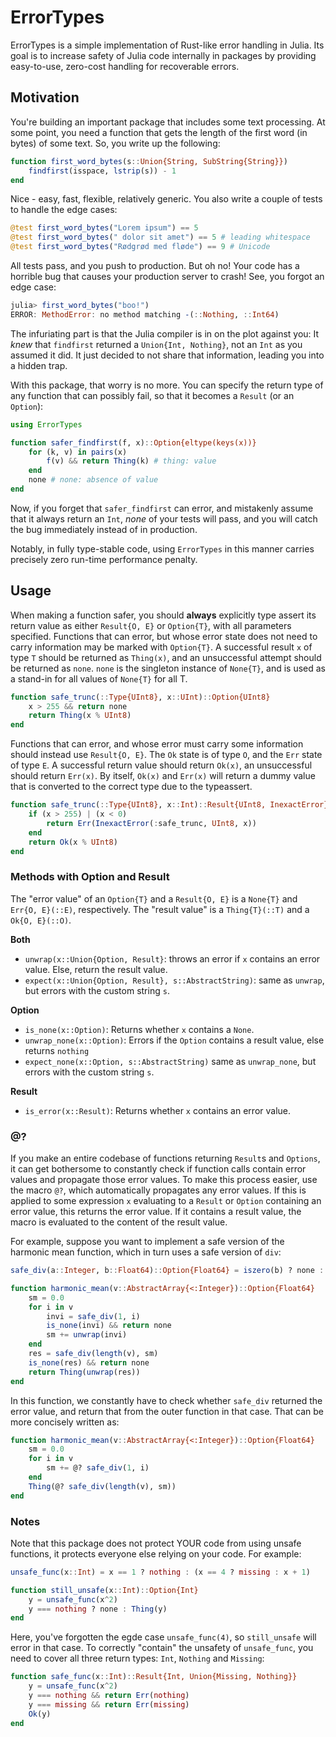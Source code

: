 # ErrorTypes

ErrorTypes is a simple implementation of Rust-like error handling in Julia. Its goal is to increase safety of Julia code internally in packages by providing easy-to-use, zero-cost handling for recoverable errors.

## Motivation
You're building an important package that includes some text processing. At some point, you need a function that gets the length of the first word (in bytes) of some text. So, you write up the following:

```julia
function first_word_bytes(s::Union{String, SubString{String}})
    findfirst(isspace, lstrip(s)) - 1
end
```
Nice - easy, fast, flexible, relatively generic. You also write a couple of tests to handle the edge cases:

```julia
@test first_word_bytes("Lorem ipsum") == 5
@test first_word_bytes(" dolor sit amet") == 5 # leading whitespace
@test first_word_bytes("Rødgrød med fløde") == 9 # Unicode
```
All tests pass, and you push to production. But oh no! Your code has a horrible bug that causes your production server to crash! See, you forgot an edge case:

```julia
julia> first_word_bytes("boo!")
ERROR: MethodError: no method matching -(::Nothing, ::Int64)
```

The infuriating part is that the Julia compiler is in on the plot against you: It *knew* that `findfirst` returned a `Union{Int, Nothing}`, not an `Int` as you assumed it did. It just decided to not share that information, leading you into a hidden trap.

With this package, that worry is no more. You can specify the return type of any function that can possibly fail, so that it becomes a `Result` (or an `Option`):

```julia
using ErrorTypes

function safer_findfirst(f, x)::Option{eltype(keys(x))}
    for (k, v) in pairs(x)
        f(v) && return Thing(k) # thing: value
    end
    none # none: absence of value
end
```

Now, if you forget that `safer_findfirst` can error, and mistakenly assume that it always return an `Int`, *none* of your tests will pass, and you will catch the bug immediately instead of in production.

Notably, in fully type-stable code, using `ErrorTypes` in this manner carries precisely zero run-time performance penalty.

## Usage

When making a function safer, you should __always__ explicitly type assert its return value as either `Result{O, E}` or `Option{T}`, with all parameters specified.
Functions that can error, but whose error state does not need to carry information may be marked with `Option{T}`. A successful result `x` of type `T` should be returned as `Thing(x)`, and an unsuccessful attempt should be returned as `none`. `none` is the singleton instance of `None{T}`, and is used as a stand-in for all values of `None{T}` for all T.

```julia
function safe_trunc(::Type{UInt8}, x::UInt)::Option{UInt8}
    x > 255 && return none
    return Thing(x % UInt8)
end
```

Functions that can error, and whose error must carry some information should instead use `Result{O, E}`. The `Ok` state is of type `O`, and the `Err` state of type `E`. A successful return value should return `Ok(x)`, an unsuccessful should return `Err(x)`. By itself, `Ok(x)` and `Err(x)` will return a dummy value that is converted to the correct type due to the typeassert.

```julia
function safe_trunc(::Type{UInt8}, x::Int)::Result{UInt8, InexactError}
    if (x > 255) | (x < 0)
        return Err(InexactError(:safe_trunc, UInt8, x))
    end
    return Ok(x % UInt8)
end
```

### Methods with Option and Result
The "error value" of an `Option{T}` and a `Result{O, E}` is a `None{T}` and `Err{O, E}(::E)`, respectively. The "result value" is a `Thing{T}(::T)` and a `Ok{O, E}(::O)`.

__Both__
* `unwrap(x::Union{Option, Result}`: throws an error if `x` contains an error value. Else, return the result value.
* `expect(x::Union{Option, Result}, s::AbstractString)`: same as `unwrap`, but errors with the custom string `s`.


__Option__
* `is_none(x::Option)`: Returns whether `x` contains a `None`.
* `unwrap_none(x::Option)`: Errors if the `Option` contains a result value, else returns `nothing`
* `expect_none(x::Option, s::AbstractString)` same as `unwrap_none`, but errors with the custom string `s`.

__Result__
* `is_error(x::Result)`: Returns whether `x` contains an error value.

### @?
If you make an entire codebase of functions returning `Result`s and `Options`, it can get bothersome to constantly check if function calls contain error values and propagate those error values. To make this process easier, use the macro `@?`, which automatically propagates any error values. If this is applied to some expression `x` evaluating to a `Result` or `Option` containing an error value, this returns the error value. If it contains a result value, the macro is evaluated to the content of the result value.

For example, suppose you want to implement a safe version of the harmonic mean function, which in turn uses a safe version of `div`:

```julia
safe_div(a::Integer, b::Float64)::Option{Float64} = iszero(b) ? none : Thing(a/b)

function harmonic_mean(v::AbstractArray{<:Integer})::Option{Float64}
    sm = 0.0
    for i in v
        invi = safe_div(1, i)
        is_none(invi) && return none
        sm += unwrap(invi)
    end
    res = safe_div(length(v), sm)
    is_none(res) && return none
    return Thing(unwrap(res))
end
```

In this function, we constantly have to check whether `safe_div` returned the error value, and return that from the outer function in that case. That can be more concisely written as:

```julia
function harmonic_mean(v::AbstractArray{<:Integer})::Option{Float64}
    sm = 0.0
    for i in v
        sm += @? safe_div(1, i)
    end
    Thing(@? safe_div(length(v), sm))
end
```

### Notes

Note that this package does not protect YOUR code from using unsafe functions, it protects everyone else relying on your code. For example:

```julia
unsafe_func(x::Int) = x == 1 ? nothing : (x == 4 ? missing : x + 1)

function still_unsafe(x::Int)::Option{Int}
    y = unsafe_func(x^2)
    y === nothing ? none : Thing(y)
end
```

Here, you've forgotten the egde case `unsafe_func(4)`, so `still_unsafe` will error in that case. To correctly "contain" the unsafety of `unsafe_func`, you need to cover all three return types: `Int`, `Nothing` and `Missing`:

```julia
function safe_func(x::Int)::Result{Int, Union{Missing, Nothing}}
    y = unsafe_func(x^2)
    y === nothing && return Err(nothing)
    y === missing && return Err(missing)
    Ok(y)
end
```

